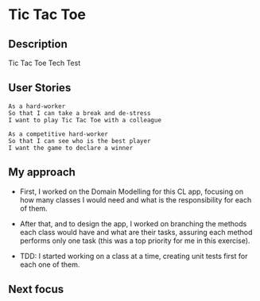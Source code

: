 Tic Tac Toe
=================

## Description
Tic Tac Toe Tech Test

## User Stories
```
As a hard-worker
So that I can take a break and de-stress
I want to play Tic Tac Toe with a colleague

As a competitive hard-worker
So that I can see who is the best player
I want the game to declare a winner
```

## My approach

* First, I worked on the Domain Modelling for this CL app, focusing on how many classes I would need and what is the responsibility for each of them.

* After that, and to design the app, I worked on branching the methods each class would have and what are their tasks, assuring each method performs only one task (this was a top priority for me in this exercise).

* TDD: I started working on a class at a time, creating unit tests first for each one of them.

## Next focus
